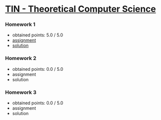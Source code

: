 # [TIN - Theoretical Computer Science](https://www.fit.vutbr.cz/study/courses/index.php.en?id=12941)

### Homework 1
* obtained points: 5.0 / 5.0
* [assignment](https://github.com/europ/VUTBR-FIT-TIN/blob/master/assignments/task1.pdf)
* [solution](https://github.com/europ/VUTBR-FIT-TIN/blob/master/homework1/homework1.pdf)

### Homework 2
* obtained points: 0.0 / 5.0
* assignment
* solution

### Homework 3
* obtained points: 0.0 / 5.0
* assignment
* solution
